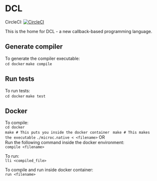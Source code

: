# DCL

CircleCI: 
[![CircleCI](https://circleci.com/gh/CraigRhodes/dcl.svg?style=svg&circle-token=126d40f16064f154caa60d88a21304ccbd157a17)](https://circleci.com/gh/CraigRhodes/dcl)  


This is the home for DCL - a new callback-based programming language.

## Generate compiler

To generate the compiler executable:  
  `cd docker`
  `make compile`

## Run tests  

To run tests:  
  `cd docker`
  `make test`

## Docker

To compile:  
  `cd docker`  
  `make # This puts you inside the docker container ` 
  `make # This makes the executable`
  `./microc.native < <filename>`
OR  
Run the following command inside the docker environment:  
  `compile <filename>`  

To run:  
  `lli <compiled_file>`

To compile and run inside docker container:  
  `run <filename>`  
